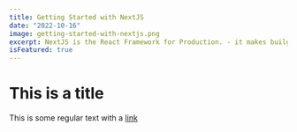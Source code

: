 ```yaml
---
title: Getting Started with NextJS
date: "2022-10-16"
image: getting-started-with-nextjs.png
excerpt: NextJS is the React Framework for Production. - it makes builgin fullstack React apps and sites a breeze and ships with built-in SSR and SSG.
isFeatured: true
---
```


# This is a title

This is some regular text with a [link](https://google.com)
